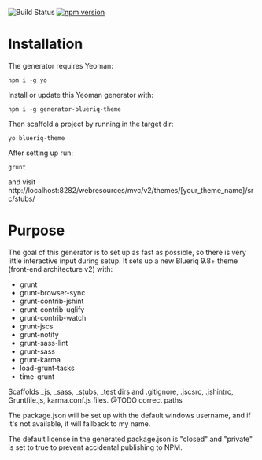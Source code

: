 ![Build Status](https://travis-ci.org/mdvanes/generator-blueriq-theme.svg?branch=master) [![npm version](https://badge.fury.io/js/generator-blueriq-theme.svg)](https://badge.fury.io/js/generator-blueriq-theme)

# Installation

The generator requires Yeoman:

```
npm i -g yo
```

Install or update this Yeoman generator with:

```
npm i -g generator-blueriq-theme
```
Then scaffold a project by running in the target dir:

```
yo blueriq-theme
```

After setting up run:

```
grunt
```

and visit http://localhost:8282/webresources/mvc/v2/themes/[your_theme_name]/src/stubs/

# Purpose

The goal of this generator is to set up as fast as possible, so there is very little interactive input during setup. 
It sets up a new Blueriq 9.8+ theme (front-end architecture v2) with:

* grunt
* grunt-browser-sync
* grunt-contrib-jshint
* grunt-contrib-uglify
* grunt-contrib-watch
* grunt-jscs
* grunt-notify
* grunt-sass-lint
* grunt-sass
* grunt-karma
* load-grunt-tasks
* time-grunt

Scaffolds \_js, \_sass, \_stubs, _test dirs and .gitignore, .jscsrc, .jshintrc, Gruntfile.js, karma.conf.js files.
@TODO correct paths

The package.json will be set up with the default windows username, and if it's not available, it will fallback to my name. 

The default license in the generated package.json is "closed" and "private" is set to true to prevent accidental publishing to NPM.

